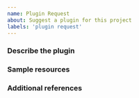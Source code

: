 ```yaml
---
name: Plugin Request
about: Suggest a plugin for this project
labels: 'plugin request'
---
```



<!-- Hey, annotations like this one will not be visible in your ticket, just ignore them all. -->


### Describe the plugin
<!-- A clear and concise description of what you're asking for. -->

<!-- WRITE HERE - REQUIRED -->


### Sample resources
<!-- If applicable, add links to the resources to use as samples for testing the plugin. -->

<!-- WRITE HERE -->


### Additional references
<!-- Any other context, related issues, pull requests or screenshots about this request. -->

<!-- WRITE HERE -->
